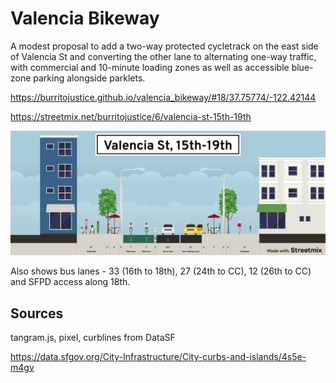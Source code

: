# Valencia Bikeway

A modest proposal to add a two-way protected cycletrack on the east side of Valencia St and converting the other lane to alternating one-way traffic, with commercial and 10-minute loading zones as well as accessible blue-zone parking alongside parklets.

https://burritojustice.github.io/valencia_bikeway/#18/37.75774/-122.42144

https://streetmix.net/burritojustice/6/valencia-st-15th-19th

![streetmix](images/valencia-st-15th-19th.png)

Also shows bus lanes - 33 (16th to 18th), 27 (24th to CC), 12 (26th to CC) and SFPD access along 18th.

## Sources

tangram.js, pixel, curblines from DataSF

https://data.sfgov.org/City-Infrastructure/City-curbs-and-islands/4s5e-m4gv
